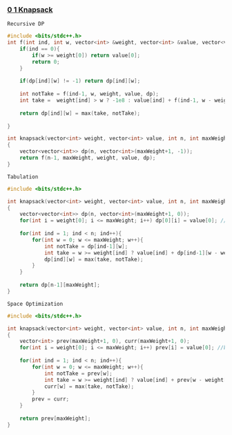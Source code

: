 ### [0 1 Knapsack](https://www.codingninjas.com/codestudio/problems/0-1-knapsack_920542?source=youtube&campaign=striver_dp_videos&utm_source=youtube&utm_medium=affiliate&utm_campaign=striver_dp_videos&leftPanelTab=0)


```Recursive DP```

```cpp
#include <bits/stdc++.h> 
int f(int ind, int w, vector<int> &weight, vector<int> &value, vector<vector<int>> &dp){
    if(ind == 0){
        if(w >= weight[0]) return value[0];
        return 0;
    }
    
    if(dp[ind][w] != -1) return dp[ind][w];
    
    int notTake = f(ind-1, w, weight, value, dp);
    int take =  weight[ind] > w ? -1e8 : value[ind] + f(ind-1, w - weight[ind], weight, value, dp);
    
    return dp[ind][w] = max(take, notTake);
    
}

int knapsack(vector<int> weight, vector<int> value, int n, int maxWeight) 
{
	vector<vector<int>> dp(n, vector<int>(maxWeight+1, -1));
    return f(n-1, maxWeight, weight, value, dp);
}
```

```Tabulation```

```cpp
#include <bits/stdc++.h> 

int knapsack(vector<int> weight, vector<int> value, int n, int maxWeight) 
{
	vector<vector<int>> dp(n, vector<int>(maxWeight+1, 0));
    for(int i = weight[0]; i <= maxWeight; i++) dp[0][i] = value[0]; //base case
    
    for(int ind = 1; ind < n; ind++){
        for(int w = 0; w <= maxWeight; w++){
            int notTake = dp[ind-1][w];
            int take = w >= weight[ind] ? value[ind] + dp[ind-1][w - weight[ind]] : -1e8;
            dp[ind][w] = max(take, notTake);
        }
    }
    
    return dp[n-1][maxWeight];
}
```

```Space Optimization```

```cpp
#include <bits/stdc++.h> 

int knapsack(vector<int> weight, vector<int> value, int n, int maxWeight) 
{
	vector<int> prev(maxWeight+1, 0), curr(maxWeight+1, 0);
    for(int i = weight[0]; i <= maxWeight; i++) prev[i] = value[0]; //base case
    
    for(int ind = 1; ind < n; ind++){
        for(int w = 0; w <= maxWeight; w++){
            int notTake = prev[w];
            int take = w >= weight[ind] ? value[ind] + prev[w - weight[ind]] : -1e8;
            curr[w] = max(take, notTake);
        }
        prev = curr;
    }
    
    return prev[maxWeight];
}
```